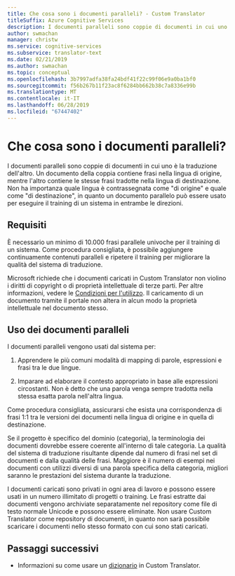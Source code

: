 ```yaml
---
title: Che cosa sono i documenti paralleli? - Custom Translator
titleSuffix: Azure Cognitive Services
description: I documenti paralleli sono coppie di documenti in cui uno è la traduzione dell'altro. Un documento della coppia contiene frasi nella lingua di origine, mentre l'altro contiene le stesse frasi tradotte nella lingua di destinazione.
author: swmachan
manager: christw
ms.service: cognitive-services
ms.subservice: translator-text
ms.date: 02/21/2019
ms.author: swmachan
ms.topic: conceptual
ms.openlocfilehash: 3b7997adfa38fa24bdf41f22c99f06e9a0ba1bf0
ms.sourcegitcommit: f56b267b11f23ac8f6284bb662b38c7a8336e99b
ms.translationtype: MT
ms.contentlocale: it-IT
ms.lasthandoff: 06/28/2019
ms.locfileid: "67447402"
---
```

# <a name="what-are-parallel-documents"></a>Che cosa sono i documenti paralleli?

I documenti paralleli sono coppie di documenti in cui uno è la traduzione dell'altro. Un documento della coppia contiene frasi nella lingua di origine, mentre l'altro contiene le stesse frasi tradotte nella lingua di destinazione.
Non ha importanza quale lingua è contrassegnata come "di origine" e quale come "di destinazione", in quanto un documento parallelo può essere usato per eseguire il training di un sistema in entrambe le direzioni.

## <a name="requirements"></a>Requisiti

È necessario un minimo di 10.000 frasi parallele univoche per il training di un sistema. Come procedura consigliata, è possibile aggiungere continuamente contenuti paralleli e ripetere il training per migliorare la qualità del sistema di traduzione.

Microsoft richiede che i documenti caricati in Custom Translator non violino i diritti di copyright o di proprietà intellettuale di terze parti. Per altre informazioni, vedere le [Condizioni per l'utilizzo](https://azure.microsoft.com/support/legal/cognitive-services-terms/).
Il caricamento di un documento tramite il portale non altera in alcun modo la proprietà intellettuale nel documento stesso.

## <a name="use-of-parallel-documents"></a>Uso dei documenti paralleli

I documenti paralleli vengono usati dal sistema per:

1.  Apprendere le più comuni modalità di mapping di parole, espressioni e frasi tra le due lingue.

2.  Imparare ad elaborare il contesto appropriato in base alle espressioni circostanti. Non è detto che una parola venga sempre tradotta nella stessa esatta parola nell'altra lingua.

Come procedura consigliata, assicurarsi che esista una corrispondenza di frasi 1:1 tra le versioni dei documenti nella lingua di origine e in quella di destinazione.

Se il progetto è specifico del dominio (categoria), la terminologia dei documenti dovrebbe essere coerente all'interno di tale categoria. La qualità del sistema di traduzione risultante dipende dal numero di frasi nel set di documenti e dalla qualità delle frasi. Maggiore è il numero di esempi nei documenti con utilizzi diversi di una parola specifica della categoria, migliori saranno le prestazioni del sistema durante la traduzione.

I documenti caricati sono privati in ogni area di lavoro e possono essere usati in un numero illimitato di progetti o training. Le frasi estratte dai documenti vengono archiviate separatamente nel repository come file di testo normale Unicode e possono essere eliminate. Non usare Custom Translator come repository di documenti, in quanto non sarà possibile scaricare i documenti nello stesso formato con cui sono stati caricati.



## <a name="next-steps"></a>Passaggi successivi

- Informazioni su come usare un [dizionario](what-is-dictionary.md) in Custom Translator.
